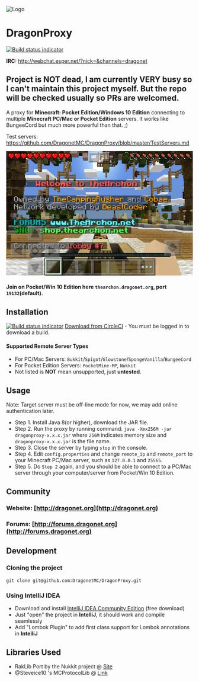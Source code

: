 ![Logo](http://dragonet.org/assets/img/Dragonet.png)

# DragonProxy
[![Build status indicator](https://circleci.com/gh/DragonetMC/DragonProxy/tree/master.svg?style=badge)](https://circleci.com/gh/DragonetMC/DragonProxy/tree/master)  

**IRC:** http://webchat.esper.net/?nick=&channels=dragonet

## Project is NOT dead, I am currently VERY busy so I can't maintain this project myself. But the repo will be checked usually so PRs are welcomed. 

A proxy for **Minecraft: Pocket Edition/Windows 10 Edition** connecting to multiple **Minecraft PC/Mac or Pocket Edition** servers.
It works like BungeeCord but much more powerful than that. ;) 

Test servers: https://github.com/DragonetMC/DragonProxy/blob/master/TestServers.md

![Screenshot](https://raw.githubusercontent.com/DragonetMC/DragonProxy/master/screenshots/TheArchon.png)
#### Join on Pocket/Win 10 Edition here `thearchon.dragonet.org`, port `19132`(default). 

## Installation
[![Build status indicator](https://circleci.com/gh/DragonetMC/DragonProxy/tree/master.svg?style=badge)](https://circleci.com/gh/DragonetMC/DragonProxy/tree/master) [Download from CircleCI](https://circleci.com/gh/DragonetMC/DragonProxy/tree/master) - You must be logged in to download a build.

#### Supported Remote Server Types
- For PC/Mac Servers: `Bukkit`/`Spigot`/`Glowstone`/`SpongeVanilla`/`BungeeCord`
- For Pocket Edition Servers: `PocketMine-MP`, `Nukkit`
- Not listed is **NOT** mean unsupported, just **untested**.

## Usage
Note: Target server must be off-line mode for now, we may add online authentication later. 
* Step 1. Install Java 8(or higher), download the JAR file. 
* Step 2. Run the proxy by running command: `java -Xmx256M -jar dragonproxy-x.x.x.jar` where `256M` indicates memory size and `dragonproxy-x.x.x.jar` is the file name. 
* Step 3. Close the server by typing `stop` in the console. 
* Step 4. Edit `config.properties` and change `remote_ip` and `remote_port` to your Minecraft PC/Mac server, such as `127.0.0.1` and `25565`. 
* Step 5. Do `Step 2` again, and you should be able to connect to a PC/Mac server through your computer/server from Pocket/Win 10 Edition. 

## Community

### Website: [http://dragonet.org](http://dragonet.org)
### Forums: [http://forums.dragonet.org](http://forums.dragonet.org)

## Development

### Cloning the project

```
git clone git@github.com:DragonetMC/DragonProxy.git
```

### Using IntelliJ IDEA

* Download and install [IntelliJ IDEA Community Edition](https://www.jetbrains.com/idea/#chooseYourEdition) (free download)
* Just "open" the project in **IntelliJ**, it should work and compile seamlessly
* Add "Lombok Plugin" to add first class support for Lombok annotations in **IntelliJ**

## Libraries Used
* RakLib Port by the Nukkit project @ [Site](http://nukkit.cn)
* @Steveice10 's MCProtocolLib @ [Link](https://github.com/Steveice10/MCProtocolLib)
